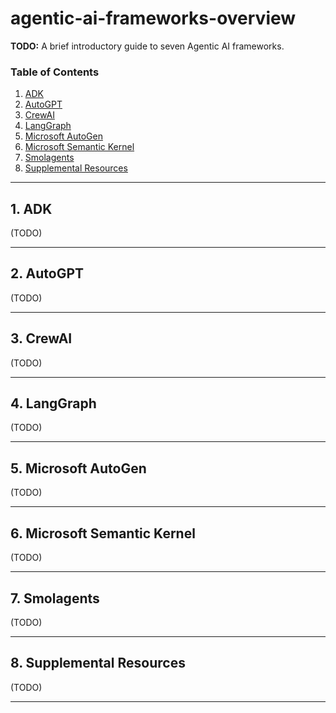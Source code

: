 # agentic-ai-frameworks-overview
**TODO:** A brief introductory guide to seven Agentic AI frameworks.

### Table of Contents

1. [ADK](#adk)
2. [AutoGPT](#autogpt)
3. [CrewAI](#crewai)
4. [LangGraph](#langgraph)
5. [Microsoft AutoGen](#autogen)
6. [Microsoft Semantic Kernel](#semkernel)
7. [Smolagents](#smolagents)
8. [Supplemental Resources](#supplemental)

<hr />

## 1. <a name="adk">ADK</a>

(TODO)

<hr />

## 2. <a name="autogpt">AutoGPT</a>

(TODO)

<hr />

## 3. <a name="crewai">CrewAI</a>

(TODO)

<hr />

## 4. <a name="langgraph">LangGraph</a>

(TODO)

<hr />

## 5. <a name="autogen">Microsoft AutoGen</a>

(TODO)

<hr />

## 6. <a name="semkernel">Microsoft Semantic Kernel</a>

(TODO)

<hr />

## 7. <a name="smolagents">Smolagents</a>

(TODO)

<hr />

## 8. <a name="supplemental">Supplemental Resources</a>

(TODO)

<hr />
